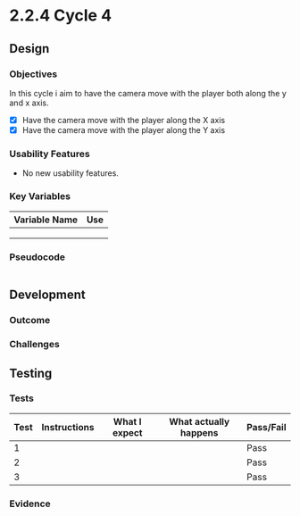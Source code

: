 # 2.2.4 Cycle 4

## Design

### Objectives

In this cycle i aim to have the camera move with the player both along the y and x axis.

* [x] Have the camera move with the player along the X axis &#x20;
* [x] Have the camera move with the player along the Y axis&#x20;

### Usability Features

* No new usability features.

### Key Variables

| Variable Name | Use |
| ------------- | --- |
|               |     |
|               |     |
|               |     |

### Pseudocode

```
```

## Development

### Outcome



### Challenges

&#x20;

## Testing



### Tests

| Test | Instructions | What I expect | What actually happens | Pass/Fail |
| ---- | ------------ | ------------- | --------------------- | --------- |
| 1    |              |               |                       | Pass      |
| 2    |              |               |                       | Pass      |
| 3    |              |               |                       | Pass      |

### Evidence

```
```
